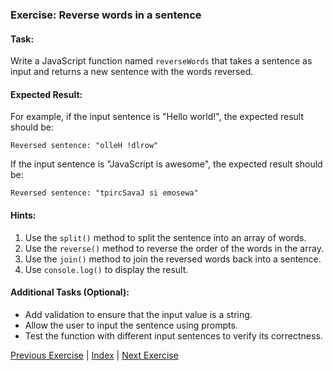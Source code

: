 ### Exercise: Reverse words in a sentence

#### Task:
Write a JavaScript function named `reverseWords` that takes a sentence as input and returns a new sentence with the words reversed.

#### Expected Result:
For example, if the input sentence is "Hello world!", the expected result should be:
```
Reversed sentence: "olleH !dlrow"
```
If the input sentence is "JavaScript is awesome", the expected result should be:
```
Reversed sentence: "tpircSavaJ si emosewa"
```

#### Hints:
1. Use the `split()` method to split the sentence into an array of words.
2. Use the `reverse()` method to reverse the order of the words in the array.
3. Use the `join()` method to join the reversed words back into a sentence.
4. Use `console.log()` to display the result.

#### Additional Tasks (Optional):
- Add validation to ensure that the input value is a string.
- Allow the user to input the sentence using prompts.
- Test the function with different input sentences to verify its correctness.


[Previous Exercise](../07/README.md) | [Index](../../README.md) | [Next Exercise](../09/README.md)